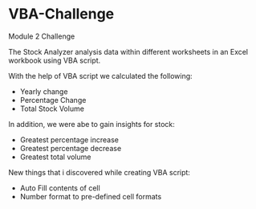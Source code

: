 # VBA-Challenge
Module 2 Challenge

The Stock Analyzer analysis data within different worksheets in an Excel workbook using VBA script. 

With the help of VBA script we calculated the following:
- Yearly change
- Percentage Change
- Total Stock Volume 

In addition, we were abe to gain insights for stock:
- Greatest percentage increase
- Greatest percentage decrease
- Greatest total volume

New things that i discovered while creating VBA script:
- Auto Fill contents of cell
- Number format to pre-defined cell formats

